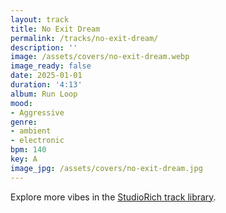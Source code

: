 ```yaml
---
layout: track
title: No Exit Dream
permalink: /tracks/no-exit-dream/
description: ''
image: /assets/covers/no-exit-dream.webp
image_ready: false
date: 2025-01-01
duration: '4:13'
album: Run Loop
mood:
- Aggressive
genre:
- ambient
- electronic
bpm: 140
key: A
image_jpg: /assets/covers/no-exit-dream.jpg
---
```


Explore more vibes in the [StudioRich track library](/tracks/).
